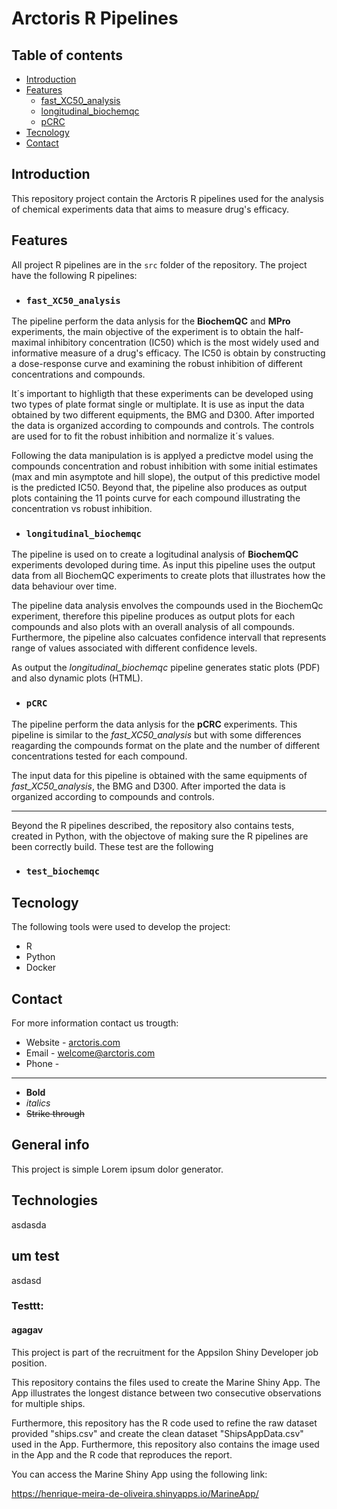# Arctoris R Pipelines

## Table of contents
* [Introduction](#introduction)
* [Features](#features)
  * [fast_XC50_analysis](#fast_XC50_analysis)
  * [longitudinal_biochemqc](#longitudinal_biochemqc)
  * [pCRC](#pCRC)
* [Tecnology](#tecnology)
* [Contact](#contact)

## Introduction

This repository project contain the Arctoris R pipelines used for the analysis of chemical experiments data that aims to measure drug's efficacy. 

## Features

All project R pipelines are in the ```src``` folder of the repository. The project have the following R pipelines:

*  ### ```fast_XC50_analysis``` <a name="fast_XC50_analysis"></a>

The pipeline perform the data anlysis for the **BiochemQC** and **MPro** experiments, the main objective of the experiment is to obtain the half-maximal inhibitory concentration (IC50) which is the most widely used and informative measure of a drug's efficacy. The IC50 is obtain by constructing a dose-response curve and examining the robust inhibition of different concentrations and compounds. 

It´s important to highligth that these experiments can be developed using two types of plate format single or multiplate. It is use as input the data obtained by two different equipments, the BMG and D300. After imported the data is organized according to compounds and controls. The controls are used for to fit the robust inhibition and normalize it´s values. 

Following the data manipulation is is applyed a predictve model using the compounds concentration and robust inhibition with some initial estimates (max and min asymptote and hill slope), the output of this predictive model is the predicted IC50. Beyond that, the pipeline also produces as output plots containing the 11 points curve for each compound illustrating the concentration vs robust inhibition. 

* ### ```longitudinal_biochemqc``` <a name="longitudinal_biochemqc"></a>

 The pipeline is used on to create a logitudinal analysis of **BiochemQC** experiments devoloped during time. As input this pipeline uses the output data from all BiochemQC  experiments to create plots that illustrates how the data behaviour over time.

 The pipeline data analysis envolves the compounds used in the BiochemQc experiment, therefore this pipeline produces as output plots for each compounds and also plots with an    overall analysis of all compounds. Furthermore, the pipeline also calcuates confidence intervall that represents range of values associated with different confidence levels.

 As output the *longitudinal_biochemqc* pipeline generates static plots (PDF) and also dynamic plots (HTML).

* ### ```pCRC``` <a name="pCRC"></a>

The pipeline perform the data anlysis for the **pCRC** experiments. This pipeline is similar to the *fast_XC50_analysis* but with some differences reagarding the compounds format on the plate and the number of different concentrations tested for each compound. 

The input data for this pipeline is obtained with the same equipments of *fast_XC50_analysis*, the BMG and D300. After imported the data is organized according to compounds and controls.

---

Beyond the R pipelines described, the repository also contains tests, created in Python, with the objectove of making sure the R pipelines are been correctly build. These test are the following

* ### ```test_biochemqc```



## Tecnology

The following tools were used to develop the project:

* R
* Python
* Docker

## Contact

For more information contact us trougth:

* Website - [arctoris.com](https://www.arctoris.com/)
* Email - welcome@arctoris.com
* Phone -


-----------------------------------------------------------------------------












- **Bold**
- _italics_
- ~~Strike through~~

## General info
This project is simple Lorem ipsum dolor generator.

## Technologies

asdasda

## um test

asdasd

### Testtt:

#### agagav

This project is part of the recruitment for the Appsilon Shiny Developer job position.

This repository contains the files used to create the Marine Shiny App. The App illustrates the longest distance between two consecutive observations for multiple ships.

Furthermore, this repository has the R code used to refine the raw dataset provided "ships.csv" and create the clean dataset "ShipsAppData.csv" used in the App. Furthermore, this repository also contains the image used in the App and the R code that reproduces the report.

You can access the Marine Shiny App using the following link: 

https://henrique-meira-de-oliveira.shinyapps.io/MarineApp/
